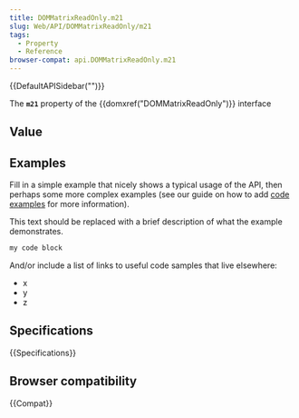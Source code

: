 ```yaml
---
title: DOMMatrixReadOnly.m21
slug: Web/API/DOMMatrixReadOnly/m21
tags:
  - Property
  - Reference
browser-compat: api.DOMMatrixReadOnly.m21
---
```

{{DefaultAPISidebar("")}}

The **`m21`** property of the {{domxref("DOMMatrixReadOnly")}} interface 

## Value



## Examples

Fill in a simple example that nicely shows a typical usage of the API, then perhaps some more complex examples (see our guide on how to add [code examples](/en-US/docs/MDN/Contribute/Structures/Code_examples) for more information).

This text should be replaced with a brief description of what the example demonstrates.

```js
my code block
```

And/or include a list of links to useful code samples that live elsewhere:

*   x
*   y
*   z

## Specifications

{{Specifications}}

## Browser compatibility

{{Compat}}



